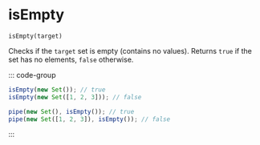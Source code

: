 # isEmpty

`isEmpty(target)`

Checks if the `target` set is empty (contains no values). Returns `true` if the set has no elements, `false` otherwise.

::: code-group

```ts [data-first]
isEmpty(new Set()); // true
isEmpty(new Set([1, 2, 3])); // false
```

```ts [data-last]
pipe(new Set(), isEmpty()); // true
pipe(new Set([1, 2, 3]), isEmpty()); // false
```

:::
